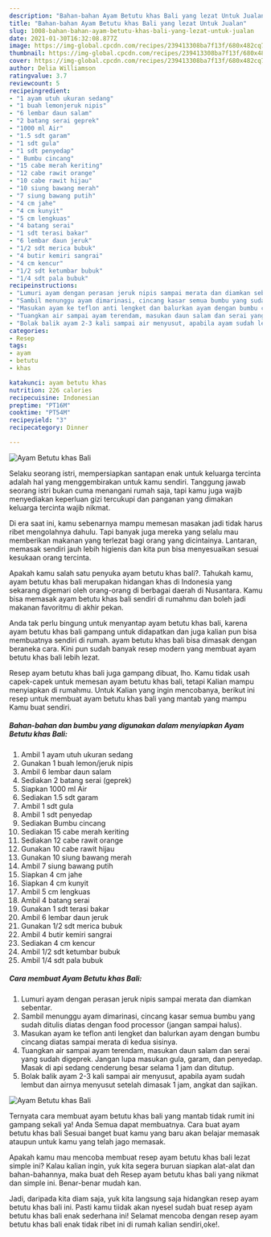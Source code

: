 ```yaml
---
description: "Bahan-bahan Ayam Betutu khas Bali yang lezat Untuk Jualan"
title: "Bahan-bahan Ayam Betutu khas Bali yang lezat Untuk Jualan"
slug: 1008-bahan-bahan-ayam-betutu-khas-bali-yang-lezat-untuk-jualan
date: 2021-01-30T16:32:08.877Z
image: https://img-global.cpcdn.com/recipes/239413308ba7f13f/680x482cq70/ayam-betutu-khas-bali-foto-resep-utama.jpg
thumbnail: https://img-global.cpcdn.com/recipes/239413308ba7f13f/680x482cq70/ayam-betutu-khas-bali-foto-resep-utama.jpg
cover: https://img-global.cpcdn.com/recipes/239413308ba7f13f/680x482cq70/ayam-betutu-khas-bali-foto-resep-utama.jpg
author: Delia Williamson
ratingvalue: 3.7
reviewcount: 5
recipeingredient:
- "1 ayam utuh ukuran sedang"
- "1 buah lemonjeruk nipis"
- "6 lembar daun salam"
- "2 batang serai geprek"
- "1000 ml Air"
- "1.5 sdt garam"
- "1 sdt gula"
- "1 sdt penyedap"
- " Bumbu cincang"
- "15 cabe merah keriting"
- "12 cabe rawit orange"
- "10 cabe rawit hijau"
- "10 siung bawang merah"
- "7 siung bawang putih"
- "4 cm jahe"
- "4 cm kunyit"
- "5 cm lengkuas"
- "4 batang serai"
- "1 sdt terasi bakar"
- "6 lembar daun jeruk"
- "1/2 sdt merica bubuk"
- "4 butir kemiri sangrai"
- "4 cm kencur"
- "1/2 sdt ketumbar bubuk"
- "1/4 sdt pala bubuk"
recipeinstructions:
- "Lumuri ayam dengan perasan jeruk nipis sampai merata dan diamkan sebentar."
- "Sambil menunggu ayam dimarinasi, cincang kasar semua bumbu yang sudah ditulis diatas dengan food processor (jangan sampai halus)."
- "Masukan ayam ke teflon anti lengket dan balurkan ayam dengan bumbu cincang diatas sampai merata di kedua sisinya."
- "Tuangkan air sampai ayam terendam, masukan daun salam dan serai yang sudah digeprek. Jangan lupa masukan gula, garam, dan penyedap. Masak di api sedang cenderung besar selama 1 jam dan ditutup."
- "Bolak balik ayam 2-3 kali sampai air menyusut, apabila ayam sudah lembut dan airnya menyusut setelah dimasak 1 jam, angkat dan sajikan."
categories:
- Resep
tags:
- ayam
- betutu
- khas

katakunci: ayam betutu khas 
nutrition: 226 calories
recipecuisine: Indonesian
preptime: "PT16M"
cooktime: "PT54M"
recipeyield: "3"
recipecategory: Dinner

---
```



![Ayam Betutu khas Bali](https://img-global.cpcdn.com/recipes/239413308ba7f13f/680x482cq70/ayam-betutu-khas-bali-foto-resep-utama.jpg)

Selaku seorang istri, mempersiapkan santapan enak untuk keluarga tercinta adalah hal yang menggembirakan untuk kamu sendiri. Tanggung jawab seorang istri bukan cuma menangani rumah saja, tapi kamu juga wajib menyediakan keperluan gizi tercukupi dan panganan yang dimakan keluarga tercinta wajib nikmat.

Di era  saat ini, kamu sebenarnya mampu memesan masakan jadi tidak harus ribet mengolahnya dahulu. Tapi banyak juga mereka yang selalu mau memberikan makanan yang terlezat bagi orang yang dicintainya. Lantaran, memasak sendiri jauh lebih higienis dan kita pun bisa menyesuaikan sesuai kesukaan orang tercinta. 



Apakah kamu salah satu penyuka ayam betutu khas bali?. Tahukah kamu, ayam betutu khas bali merupakan hidangan khas di Indonesia yang sekarang digemari oleh orang-orang di berbagai daerah di Nusantara. Kamu bisa memasak ayam betutu khas bali sendiri di rumahmu dan boleh jadi makanan favoritmu di akhir pekan.

Anda tak perlu bingung untuk menyantap ayam betutu khas bali, karena ayam betutu khas bali gampang untuk didapatkan dan juga kalian pun bisa membuatnya sendiri di rumah. ayam betutu khas bali bisa dimasak dengan beraneka cara. Kini pun sudah banyak resep modern yang membuat ayam betutu khas bali lebih lezat.

Resep ayam betutu khas bali juga gampang dibuat, lho. Kamu tidak usah capek-capek untuk memesan ayam betutu khas bali, tetapi Kalian mampu menyiapkan di rumahmu. Untuk Kalian yang ingin mencobanya, berikut ini resep untuk membuat ayam betutu khas bali yang mantab yang mampu Kamu buat sendiri.

<!--inarticleads1-->

##### Bahan-bahan dan bumbu yang digunakan dalam menyiapkan Ayam Betutu khas Bali:

1. Ambil 1 ayam utuh ukuran sedang
1. Gunakan 1 buah lemon/jeruk nipis
1. Ambil 6 lembar daun salam
1. Sediakan 2 batang serai (geprek)
1. Siapkan 1000 ml Air
1. Sediakan 1.5 sdt garam
1. Ambil 1 sdt gula
1. Ambil 1 sdt penyedap
1. Sediakan  Bumbu cincang
1. Sediakan 15 cabe merah keriting
1. Sediakan 12 cabe rawit orange
1. Gunakan 10 cabe rawit hijau
1. Gunakan 10 siung bawang merah
1. Ambil 7 siung bawang putih
1. Siapkan 4 cm jahe
1. Siapkan 4 cm kunyit
1. Ambil 5 cm lengkuas
1. Ambil 4 batang serai
1. Gunakan 1 sdt terasi bakar
1. Ambil 6 lembar daun jeruk
1. Gunakan 1/2 sdt merica bubuk
1. Ambil 4 butir kemiri sangrai
1. Sediakan 4 cm kencur
1. Ambil 1/2 sdt ketumbar bubuk
1. Ambil 1/4 sdt pala bubuk




<!--inarticleads2-->

##### Cara membuat Ayam Betutu khas Bali:

1. Lumuri ayam dengan perasan jeruk nipis sampai merata dan diamkan sebentar.
1. Sambil menunggu ayam dimarinasi, cincang kasar semua bumbu yang sudah ditulis diatas dengan food processor (jangan sampai halus).
1. Masukan ayam ke teflon anti lengket dan balurkan ayam dengan bumbu cincang diatas sampai merata di kedua sisinya.
1. Tuangkan air sampai ayam terendam, masukan daun salam dan serai yang sudah digeprek. Jangan lupa masukan gula, garam, dan penyedap. Masak di api sedang cenderung besar selama 1 jam dan ditutup.
1. Bolak balik ayam 2-3 kali sampai air menyusut, apabila ayam sudah lembut dan airnya menyusut setelah dimasak 1 jam, angkat dan sajikan.
<img src="//assets-global.cpcdn.com/assets/icons/button_play-2c75c40dde080a61004c1f40b05d8f140eaff45d7e9e6481dc71c63d2e7c4909.png" alt="Ayam Betutu khas Bali">



Ternyata cara membuat ayam betutu khas bali yang mantab tidak rumit ini gampang sekali ya! Anda Semua dapat membuatnya. Cara buat ayam betutu khas bali Sesuai banget buat kamu yang baru akan belajar memasak ataupun untuk kamu yang telah jago memasak.

Apakah kamu mau mencoba membuat resep ayam betutu khas bali lezat simple ini? Kalau kalian ingin, yuk kita segera buruan siapkan alat-alat dan bahan-bahannya, maka buat deh Resep ayam betutu khas bali yang nikmat dan simple ini. Benar-benar mudah kan. 

Jadi, daripada kita diam saja, yuk kita langsung saja hidangkan resep ayam betutu khas bali ini. Pasti kamu tiidak akan nyesel sudah buat resep ayam betutu khas bali enak sederhana ini! Selamat mencoba dengan resep ayam betutu khas bali enak tidak ribet ini di rumah kalian sendiri,oke!.

